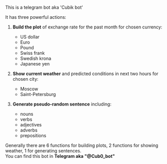 This is a telegram bot aka 'Cubik bot'

It has three powerful actions:  

1. **Build the plot** of exchange rate for the past month for chosen currency:
	* US dollar
	* Euro
	* Pound
	* Swiss frank
	* Swedish krona
	* Japanese yen
	
2. **Show current weather** and predicted conditions in next two hours for chosen city:
	* Moscow
	* Saint-Petersburg

3. **Generate pseudo-random sentence** including:
	* nouns
	* verbs
	* adjectives
	* adverbs
	* prepositions
	

Generally there are 6 functions for building plots, 2 functions for showing weather, 1 for generating sentences.  
You can find this bot in **Telegram aka "@Cub0_bot"**

